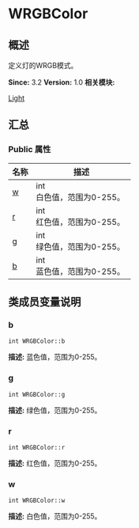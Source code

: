# WRGBColor


## 概述

定义灯的WRGB模式。

**Since:**
3.2
**Version:**
1.0
**相关模块:**

[Light](_light.md)


## 汇总


### Public 属性

  | 名称 | 描述 | 
| -------- | -------- |
| [w](#w) | int<br/>白色值，范围为0-255。&nbsp; | 
| [r](#r) | int<br/>红色值，范围为0-255。&nbsp; | 
| [g](#g) | int<br/>绿色值，范围为0-255。&nbsp; | 
| [b](#b) | int<br/>蓝色值，范围为0-255。&nbsp; | 


## 类成员变量说明


### b

  
```
int WRGBColor::b
```
**描述:**
蓝色值，范围为0-255。


### g

  
```
int WRGBColor::g
```
**描述:**
绿色值，范围为0-255。


### r

  
```
int WRGBColor::r
```
**描述:**
红色值，范围为0-255。


### w

  
```
int WRGBColor::w
```
**描述:**
白色值，范围为0-255。
